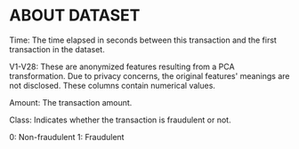 # ABOUT DATASET

Time: The time elapsed in seconds between this transaction and the first transaction in the dataset.

V1-V28: These are anonymized features resulting from a PCA transformation. Due to privacy concerns, the original features' meanings are not disclosed. These columns contain numerical values.

Amount: The transaction amount.

Class: Indicates whether the transaction is fraudulent or not.

0: Non-fraudulent
1: Fraudulent
